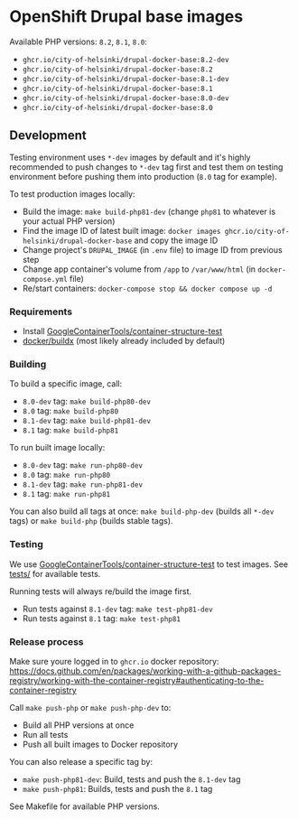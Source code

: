 # OpenShift Drupal base images

Available PHP versions: `8.2`, `8.1`, `8.0`:

- `ghcr.io/city-of-helsinki/drupal-docker-base:8.2-dev`
- `ghcr.io/city-of-helsinki/drupal-docker-base:8.2`
- `ghcr.io/city-of-helsinki/drupal-docker-base:8.1-dev`
- `ghcr.io/city-of-helsinki/drupal-docker-base:8.1`
- `ghcr.io/city-of-helsinki/drupal-docker-base:8.0-dev`
- `ghcr.io/city-of-helsinki/drupal-docker-base:8.0`

## Development

Testing environment uses `*-dev` images by default and it's highly recommended to push changes to `*-dev` tag first and test them on testing environment before pushing them into production (`8.0` tag for example).

To test production images locally:
- Build the image: `make build-php81-dev` (change `php81` to whatever is your actual PHP version)
- Find the image ID of latest built image: `docker images ghcr.io/city-of-helsinki/drupal-docker-base` and copy the image ID
- Change project's `DRUPAL_IMAGE` (in `.env` file) to image ID from previous step
- Change app container's volume from `/app` to `/var/www/html` (in `docker-compose.yml` file)
- Re/start containers: `docker-compose stop && docker compose up -d`

### Requirements

- Install [GoogleContainerTools/container-structure-test](https://github.com/GoogleContainerTools/container-structure-test)
- [docker/buildx](https://github.com/docker/buildx) (most likely already included by default)

### Building

To build a specific image, call:

- `8.0-dev` tag: `make build-php80-dev`
- `8.0` tag: `make build-php80`
- `8.1-dev` tag: `make build-php81-dev`
- `8.1` tag: `make build-php81`

To run built image locally:

- `8.0-dev` tag: `make run-php80-dev`
- `8.0` tag: `make run-php80`
- `8.1-dev` tag: `make run-php81-dev`
- `8.1` tag: `make run-php81`

You can also build all tags at once: `make build-php-dev` (builds all `*-dev` tags) or `make build-php` (builds stable tags).

### Testing

We use [GoogleContainerTools/container-structure-test](https://github.com/GoogleContainerTools/container-structure-test) to test images. See [tests/](tests/) for available tests.

Running tests will always re/build the image first.

- Run tests against `8.1-dev` tag: `make test-php81-dev`
- Run tests against `8.1` tag: `make test-php81`

### Release process

Make sure youre logged in to `ghcr.io` docker repository: https://docs.github.com/en/packages/working-with-a-github-packages-registry/working-with-the-container-registry#authenticating-to-the-container-registry

Call `make push-php` or `make push-php-dev` to:
- Build all PHP versions at once
- Run all tests
- Push all built images to Docker repository

You can also release a specific tag by:

- `make push-php81-dev`: Build, tests and push the `8.1-dev` tag
- `make push-php81`: Builds, tests and push the `8.1` tag

See Makefile for available PHP versions.
